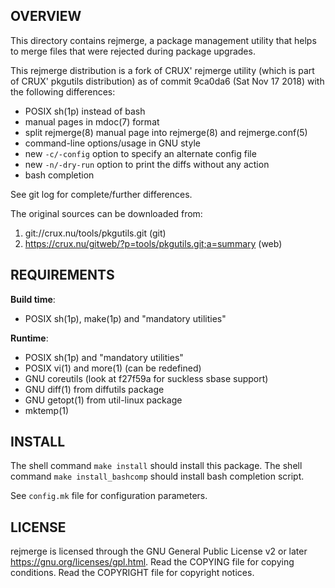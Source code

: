 OVERVIEW
--------
This directory contains rejmerge, a package management utility
that helps to merge files that were rejected during package
upgrades.

This rejmerge distribution is a fork of CRUX' rejmerge utility
(which is part of CRUX' pkgutils distribution) as of commit
9ca0da6 (Sat Nov 17 2018) with the following differences:
- POSIX sh(1p) instead of bash
- manual pages in mdoc(7) format
- split rejmerge(8) manual page into rejmerge(8) and
  rejmerge.conf(5)
- command-line options/usage in GNU style
- new `-c/-config` option to specify an alternate config file
- new `-n/-dry-run` option to print the diffs without any action
- bash completion

See git log for complete/further differences.

The original sources can be downloaded from:
1. git://crux.nu/tools/pkgutils.git                        (git)
2. https://crux.nu/gitweb/?p=tools/pkgutils.git;a=summary  (web)


REQUIREMENTS
------------
**Build time**:
- POSIX sh(1p), make(1p) and "mandatory utilities"

**Runtime**:
- POSIX sh(1p) and "mandatory utilities"
- POSIX vi(1) and more(1) (can be redefined)
- GNU coreutils (look at f27f59a for suckless sbase support)
- GNU diff(1) from diffutils package
- GNU getopt(1) from util-linux package
- mktemp(1)

INSTALL
-------
The shell command `make install` should install this package.
The shell command `make install_bashcomp` should install bash
completion script.

See `config.mk` file for configuration parameters.


LICENSE
-------
rejmerge is licensed through the GNU General Public License v2
or later <https://gnu.org/licenses/gpl.html>.
Read the COPYING file for copying conditions.
Read the COPYRIGHT file for copyright notices.
